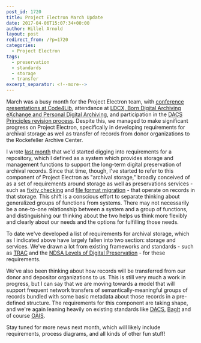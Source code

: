 ```yaml
---
post_id: 1720
title: Project Electron March Update
date: 2017-04-06T15:07:34+00:00
author: Hillel Arnold
layout: post
redirect_from: /?p=1720
categories:
  - Project Electron
tags:
  - preservation
  - standards
  - storage
  - transfer
excerpt_separator: <!--more-->
---
```

March was a busy month for the Project Electron team, with [conference presentations at Code4Lib](http://blog.rockarch.org/?p=1707), attendance at [LDCX, Born Digital Archiving eXchange and Personal Digital Archiving](http://blog.rockarch.org/?p=1717), and participation in the [DACS Principles revision process](http://blog.rockarch.org/?p=1710). Despite this, we managed to make significant progress on Project Electron, specifically in developing requirements for archival storage as well as transfer of records from donor organizations to the Rockefeller Archive Center.<!--more-->

I wrote [last month](http://blog.rockarch.org/?p=1700) that we'd started digging into requirements for a repository, which I defined as a system which provides storage and management functions to support the long-term digital preservation of archival records. Since that time, though, I've started to refer to this component of Project Electron as "archival storage," broadly conceived of as a set of requirements around storage as well as preservations services - such as [fixity checking](https://en.wikipedia.org/wiki/File_Fixity) and [file format migration](http://www2.archivists.org/glossary/terms/f/format-migration) - that operate on records in that storage. This shift is a conscious effort to separate thinking about generalized groups of functions from systems. There may not necessarily be a one-to-one relationship between a system and a group of functions, and distinguishing our thinking about the two helps us think more flexibly and clearly about our needs and the options for fulfilling those needs.

To date we've developed a list of requirements for archival storage, which as I indicated above have largely fallen into two section: storage and services. We've drawn a lot from existing frameworks and standards - such as [TRAC](https://www.crl.edu/sites/default/files/d6/attachments/pages/trac_0.pdf) and the [NDSA Levels of Digital Preservation](http://ndsa.org/activities/levels-of-digital-preservation/) - for these requirements.

We've also been thinking about how records will be transferred from our donor and depositor organizations to us. This is still very much a work in progress, but I can say that we are moving towards a model that will support frequent network transfers of semantically-meaningful groups of records bundled with some basic metadata about those records in a pre-defined structure. The requirements for this component are taking shape, and we're again leaning heavily on existing standards like [DACS](http://www2.archivists.org/standards/DACS), [BagIt](https://en.wikipedia.org/wiki/BagIt) and of course [OAIS](https://public.ccsds.org/pubs/650x0m2.pdf).

Stay tuned for more news next month, which will likely include requirements, process diagrams, and all kinds of other fun stuff!
